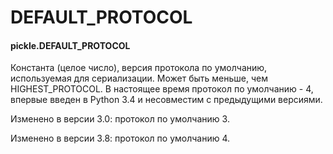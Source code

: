 # DEFAULT\_PROTOCOL

#### pickle.DEFAULT\_PROTOCOL

Константа \(целое число\), версия протокола по умолчанию, используемая для сериализации. Может быть меньше, чем HIGHEST\_PROTOCOL. В настоящее время протокол по умолчанию - 4, впервые введен в Python 3.4 и несовместим с предыдущими версиями.

Изменено в версии 3.0: протокол по умолчанию 3.

Изменено в версии 3.8: протокол по умолчанию 4.

